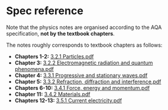 # Spec reference

Note that the physics notes are organised according to the AQA specification, **not by the textbook chapters**.

The notes roughly corresponds to textbook chapters as follows:

- **Chapters 1-2:** [3.2.1 Particles.pdf](/3.2.1_Particles.pdf)
- **Chapter 3:** [3.2.2 Electromagnetic radiation and quantum phenomena.pdf](/3.2.2_Electromagnetic_radiation_and_quantum_phenomena.pdf)
- **Chapter 4:** [3.3.1 Progressive and stationary waves.pdf](/3.3.1_Progressive_and_stationary_waves.pdf)
- **Chapter 5:** [3.3.2 Refraction, diffraction and interference.pdf](/3.3.2_Refraction,_diffraction_and_interference.pdf)
- **Chapters 6-10:** [3.4.1 Force, energy and momentum.pdf](/3.4.1_Force,_energy_and_momentum.pdf)
- **Chapter 11:** [3.4.2 Materials.pdf](/3.4.2_Materials.pdf)
- **Chapters 12-13:** [3.5.1 Current electricity.pdf](/3.5.1_Current_electricity.pdf)

